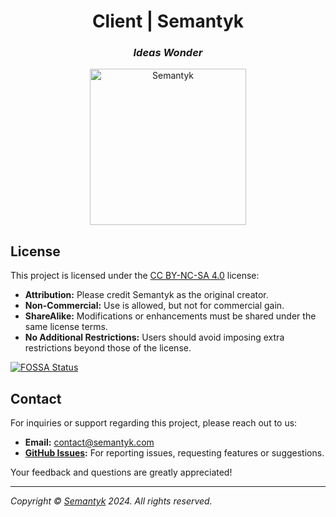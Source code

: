 [//]: # (
\ ––––––––––––––––––––––––––––––––––––––––––––––––––––––––––––––––––––––––––––––
\ # `README.md`
\ client | Semantyk
\ 
\ This is the main README file for the client project.
\
\ Created: Nov 28, 2023
\ Modified: Jul 5, 2024
\
\ Author: Semantyk Team
\ Maintainer: Daniel Bakas <https://id.danielbakas.com>
\
\ Copyright © Semantyk 2024. All rights reserved.
\ ––––––––––––––––––––––––––––––––––––––––––––––––––––––––––––––––––––––––––––––
)

<h1 align='center'>Client | Semantyk</h1>
<h3 align='center'><i>Ideas Wonder</i></h3>
<p align='center'>
  <picture>
    <source srcset="https://www.semantyk.com/icon-dark.svg" media="
(prefers-color-scheme: dark)" />
    <source srcset="https://www.semantyk.com/icon.svg" media="
(prefers-color-scheme: light)" />
    <img src="https://www.semantyk.com/icon.png" alt="Semantyk" 
width="250" />
  </picture>
</p>

## License

This project is licensed under
the [CC BY-NC-SA 4.0](https://creativecommons.org/licenses/by-nc-sa/4.0/)
license:

* **Attribution:** Please credit Semantyk as the original creator.
* **Non-Commercial:** Use is allowed, but not for commercial gain.
* **ShareAlike:** Modifications or enhancements must be shared under the same
  license terms.
* **No Additional Restrictions:** Users should avoid imposing extra restrictions
  beyond those of the license.

[![FOSSA Status](https://app.fossa.com/api/projects/git%2Bgithub.com%2Fsemantyk%2Fclient.svg?type=large&issueType=license)](https://app.fossa.com/projects/git%2Bgithub.com%2Fsemantyk%2Fclient?ref=badge_large&issueType=license)

## Contact

For inquiries or support regarding this project, please reach out to us:

- **Email:** [contact@semantyk.com](mailto:contact@semantyk.com)
- **[GitHub Issues](https://github.com/semantyk/client/issues):** For reporting
  issues, requesting features or suggestions.

Your feedback and questions are greatly appreciated!

---
<i>Copyright © <a href="https://www.semantyk.com">Semantyk</a> 2024. All rights
reserved.</i>